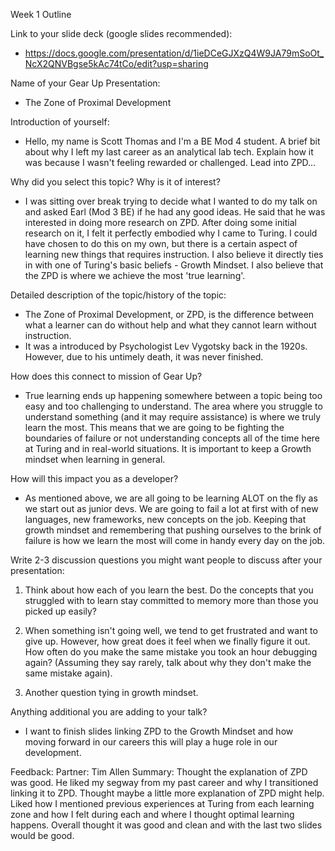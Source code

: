 Week 1 Outline

Link to your slide deck (google slides recommended):
  - https://docs.google.com/presentation/d/1ieDCeGJXzQ4W9JA79mSoOt_NcX2QNVBgse5kAc74tCo/edit?usp=sharing

Name of your Gear Up Presentation:
  - The Zone of Proximal Development

Introduction of yourself:
  - Hello, my name is Scott Thomas and I'm a BE Mod 4 student. A brief bit about why I left my last career as an analytical lab tech. Explain how it was because I wasn't feeling rewarded or challenged. Lead into ZPD...

Why did you select this topic?  Why is it of interest?
  - I was sitting over break trying to decide what I wanted to do my talk on and asked Earl (Mod 3 BE) if he had any good ideas. He said that he was interested in doing more research on ZPD. After doing some initial research on it, I felt it perfectly embodied why I came to Turing. I could have chosen to do this on my own, but there is a certain aspect of learning new things that requires instruction. I also believe it directly ties in with one of Turing's basic beliefs - Growth Mindset. I also believe that the ZPD is where we achieve the most 'true learning'.

Detailed description of the topic/history of the topic:  
  - The Zone of Proximal Development, or ZPD, is the difference between what a learner can do without help and what they cannot learn without instruction.
  - It was a introduced by Psychologist Lev Vygotsky back in the 1920s. However, due to his untimely death, it was never finished.

How does this connect to mission of Gear Up?
  - True learning ends up happening somewhere between a topic being too easy and too challenging to understand. The area where you struggle to understand something (and it may require assistance) is where we truly learn the most. This means that we are going to be fighting the boundaries of failure or not understanding concepts all of the time here at Turing and in real-world situations. It is important to keep a Growth mindset when learning in general.

How will this impact you as a developer?
   - As mentioned above, we are all going to be learning ALOT on the fly as we start out as junior devs. We are going to fail a lot at first with of new languages, new frameworks, new concepts on the job. Keeping that growth mindset and remembering that pushing ourselves to the brink of failure is how we learn the most will come in handy every day on the job.

Write 2-3 discussion questions you might want people to discuss after your presentation:
  1. Think about how each of you learn the best. Do the concepts that you struggled with to learn stay committed to memory more than those you picked up easily?

  2. When something isn't going well, we tend to get frustrated and want to give up. However, how great does it feel when we finally figure it out. How often do you make the same mistake you took an hour debugging again? (Assuming they say rarely, talk about why they don't make the same mistake again).

  3. Another question tying in growth mindset.

 Anything additional you are adding to your talk?
  - I want to finish slides linking ZPD to the Growth Mindset and how moving forward in our careers this will play a huge role in our development.

Feedback:
Partner: Tim Allen
Summary: Thought the explanation of ZPD was good. He liked my segway from my past career and why I transitioned linking it to ZPD. Thought maybe a little more explanation of ZPD might help. Liked how I mentioned previous experiences at Turing from each learning zone and how I felt during each and where I thought optimal learning happens. Overall thought it was good and clean and with the last two slides would be good.
 
